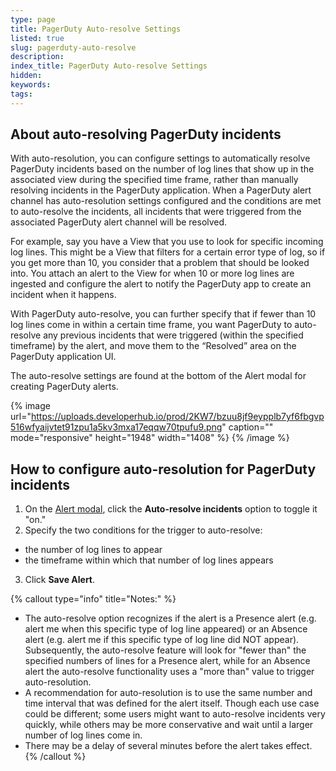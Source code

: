 ```yaml
---
type: page
title: PagerDuty Auto-resolve Settings
listed: true
slug: pagerduty-auto-resolve
description: 
index_title: PagerDuty Auto-resolve Settings
hidden: 
keywords: 
tags: 
---
```




## About auto-resolving PagerDuty incidents

With auto-resolution, you can configure settings to automatically resolve PagerDuty incidents based on the number of log lines that show up in the associated view during the specified time frame, rather than manually resolving incidents in the PagerDuty application. When a PagerDuty alert channel has auto-resolution settings configured and the conditions are met to auto-resolve the incidents, all incidents that were triggered from the associated PagerDuty alert channel will be resolved.

For example, say you have a View that you use to look for specific incoming log lines. This might be a View that filters for a certain error type of log, so if you get more than 10, you consider that a problem that should be looked into. You attach an alert to the View for when 10 or more log lines are ingested and configure the alert to notify the PagerDuty app to create an incident when it happens.

With PagerDuty auto-resolve, you can further specify that if fewer than 10 log lines come in within a certain time frame, you want PagerDuty to auto-resolve any previous incidents that were triggered (within the specified timeframe) by the alert, and move them to the “Resolved” area on the PagerDuty application UI.

The auto-resolve settings are found at the bottom of the Alert modal for creating PagerDuty alerts.



{% image url="https://uploads.developerhub.io/prod/2KW7/bzuu8jf9eypplb7yf6fbgvp516wfyaijvtet91zpu1a5kv3mxa17eqqw70tpufu9.png" caption="" mode="responsive" height="1948" width="1408" %}
{% /image %}



## How to configure auto-resolution for PagerDuty incidents

1. On the [Alert modal](https://docs.mezmo.com/docs/alerts#how-to-attach-an-alert-to-an-existing-view), click the **Auto-resolve incidents** option to toggle it "on."
2. Specify the two conditions for the trigger to auto-resolve:

- the number of log lines to appear
- the timeframe within which that number of log lines appears

3. Click **Save Alert**.



{% callout type="info" title="Notes:" %}
- The auto-resolve option recognizes if the alert is a Presence alert (e.g. alert me when this specific type of log line appeared) or an Absence alert (e.g. alert me if this specific type of log line did NOT appear). Subsequently, the auto-resolve feature will look for "fewer than" the specified numbers of lines for a Presence alert, while for an Absence alert the auto-resolve functionality uses a "more than" value to trigger auto-resolution.
- A recommendation for auto-resolution is to use the same number and time interval that was defined for the alert itself.  Though each use case could be different; some users might want to auto-resolve incidents very quickly, while others may be more conservative and wait until a larger number of log lines come in.
- There may be a delay of several minutes before the alert takes effect.
{% /callout %}





